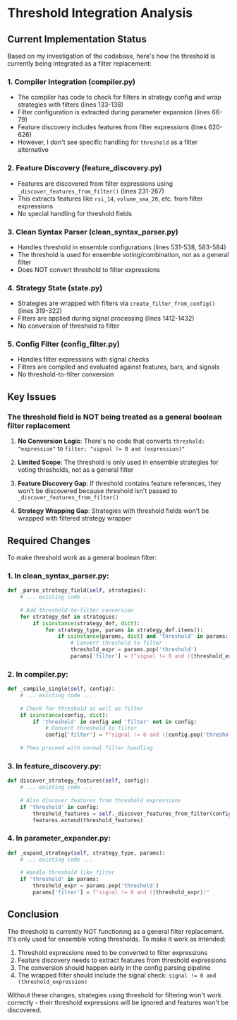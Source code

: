 # Threshold Integration Analysis

## Current Implementation Status

Based on my investigation of the codebase, here's how the threshold is currently being integrated as a filter replacement:

### 1. **Compiler Integration (compiler.py)**
- The compiler has code to check for filters in strategy config and wrap strategies with filters (lines 133-138)
- Filter configuration is extracted during parameter expansion (lines 66-79)
- Feature discovery includes features from filter expressions (lines 620-626)
- However, I don't see specific handling for `threshold` as a filter alternative

### 2. **Feature Discovery (feature_discovery.py)**
- Features are discovered from filter expressions using `_discover_features_from_filter()` (lines 231-267)
- This extracts features like `rsi_14`, `volume_sma_20`, etc. from filter expressions
- No special handling for threshold fields

### 3. **Clean Syntax Parser (clean_syntax_parser.py)**
- Handles threshold in ensemble configurations (lines 531-538, 583-584)
- The threshold is used for ensemble voting/combination, not as a general filter
- Does NOT convert threshold to filter expressions

### 4. **Strategy State (state.py)**
- Strategies are wrapped with filters via `create_filter_from_config()` (lines 319-322)
- Filters are applied during signal processing (lines 1412-1432)
- No conversion of threshold to filter

### 5. **Config Filter (config_filter.py)**
- Handles filter expressions with signal checks
- Filters are compiled and evaluated against features, bars, and signals
- No threshold-to-filter conversion

## Key Issues

### The threshold field is NOT being treated as a general boolean filter replacement

1. **No Conversion Logic**: There's no code that converts `threshold: "expression"` to `filter: "signal != 0 and (expression)"`

2. **Limited Scope**: The threshold is only used in ensemble strategies for voting thresholds, not as a general filter

3. **Feature Discovery Gap**: If threshold contains feature references, they won't be discovered because threshold isn't passed to `_discover_features_from_filter()`

4. **Strategy Wrapping Gap**: Strategies with threshold fields won't be wrapped with filtered strategy wrapper

## Required Changes

To make threshold work as a general boolean filter:

### 1. **In clean_syntax_parser.py**:
```python
def _parse_strategy_field(self, strategies):
    # ... existing code ...
    
    # Add threshold-to-filter conversion
    for strategy_def in strategies:
        if isinstance(strategy_def, dict):
            for strategy_type, params in strategy_def.items():
                if isinstance(params, dict) and 'threshold' in params:
                    # Convert threshold to filter
                    threshold_expr = params.pop('threshold')
                    params['filter'] = f"signal != 0 and ({threshold_expr})"
```

### 2. **In compiler.py**:
```python
def _compile_single(self, config):
    # ... existing code ...
    
    # Check for threshold as well as filter
    if isinstance(config, dict):
        if 'threshold' in config and 'filter' not in config:
            # Convert threshold to filter
            config['filter'] = f"signal != 0 and ({config.pop('threshold')})"
    
    # Then proceed with normal filter handling
```

### 3. **In feature_discovery.py**:
```python
def discover_strategy_features(self, config):
    # ... existing code ...
    
    # Also discover features from threshold expressions
    if 'threshold' in config:
        threshold_features = self._discover_features_from_filter(config['threshold'])
        features.extend(threshold_features)
```

### 4. **In parameter_expander.py**:
```python
def _expand_strategy(self, strategy_type, params):
    # ... existing code ...
    
    # Handle threshold like filter
    if 'threshold' in params:
        threshold_expr = params.pop('threshold')
        params['filter'] = f"signal != 0 and ({threshold_expr})"
```

## Conclusion

The threshold is currently NOT functioning as a general filter replacement. It's only used for ensemble voting thresholds. To make it work as intended:

1. Threshold expressions need to be converted to filter expressions
2. Feature discovery needs to extract features from threshold expressions
3. The conversion should happen early in the config parsing pipeline
4. The wrapped filter should include the signal check: `signal != 0 and (threshold_expression)`

Without these changes, strategies using threshold for filtering won't work correctly - their threshold expressions will be ignored and features won't be discovered.